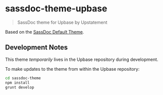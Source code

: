 # sassdoc-theme-upbase

> SassDoc theme for Upbase by Upstatement

Based on the [SassDoc Default Theme](https://github.com/SassDoc/sassdoc-theme-default).

## Development Notes

This theme *temporarily* lives in the Upbase repository during development.

To make updates to the theme from within the Upbase repository:

```bash
cd sassdoc-theme
npm install
grunt develop
```
